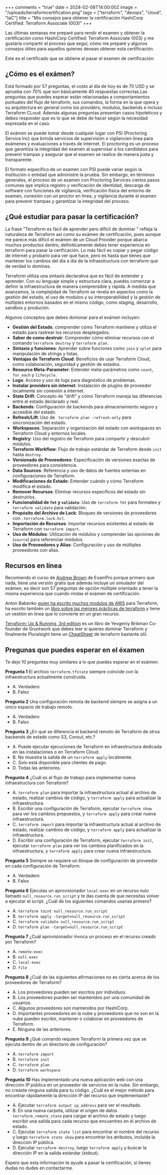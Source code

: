 +++
comments = "true"
date = 2024-02-08T14:00:00Z
image = "/uploads/terraformcertification.png"
tags = ["terraform", "devops", "cloud", "IaC"]
title = "Mis consejos para obtener la certificación HashiCorp Certified: Terraform Associate (003)"
+++


Las últimas semanas me preparé para rendir el examen y obtener la certificación como HashiCorp Certified: Terraform Associate (003) y me gustaría compartir el proceso que seguí, cómo me preparé y algunos consejos útiles para aquellos quienes desean obtener esta certificación.

Este es el certificado que se obtiene al pasar el examen de certificación:


## ¿Cómo es el exámen?

Está formado por 57 preguntas, el costo al día de hoy es de 70 USD y se aprueba con 70% que son básicamente 40 respuestas correctas.Las preguntas que puedes esperar están relacionadas a  comportamientos puntuales del flujo de terraform, sus comandos, la forma en la que opera y su arquitectura en general como los providers, modulos, backends e incluso Terraform CLoud.  Además algunas preguntas presentan casos hipoteticos y debes responder que es lo que se debe de hacer según la necesidad expresada en el caso. 

El exámen se puede tomar desde cualquier lugar con PSI (Proctoring Service Inc) que brinda servicios de supervisión o vigilancien línea para exámenes y evaluaciones a través de Internet. El proctoring es un proceso que garantiza la integridad del examen al supervisar a los candidatos para prevenir trampas y asegurar que el examen se realice de manera justa y transparente.

El formato específico de un examen con PSI puede variar según la institución o entidad que administre la prueba. Sin embargo, en términos generales, el proceso de un examen con Proctoring Services ciertos pasos comunes qye implica registro y verificación de identidad, descarga de software con funciones de vigilancia, verificación fisica del entorno de examen, conexión con un proctor en línea, y vigilancia durante el examen para prevenir trampas y garantizar la integridad del proceso.

## ¿Qué estudiar para pasar la certificación?

La frase "Terraform es fácil de aprender pero difícil de dominar " refleja  la naturaleza de Terraform así como su exámen de certificación, pues aunque me parece más difícil el exámen de un Cloud Provider porque abarca muchos productos dentro, definiticamente debes tener experiencia en terraform para pasar la certficación. Lo más fácil es copiar y pegar código de internet y probarlo para ver que hace, pero es hasta que tienes que mantener los cambios del día a día de la infraestructura con terraform que de verdad lo dominas.

Terraform utiliza una sintaxis declarativa que es fácil de entender y aprender. Con su lenguaje simple y estructura clara,  puedes comenzar a definir la infraestructura de manera comprensible y rápida. A medida que avanzamos, la complejidad de Terraform se revela en aspectos como la gestión del estado, el uso de modulos y su interoperabilidad y la gestión de múltiples entornos basados en el mismo código, como staging, desarrollo, sandbox y produción. 

Algunos conceptos que debes domonar para el exámen incluyen:

- **Gestión del Estado**, comprender cómo Terraform mantiene y utiliza el estado para rastrear los recursos desplegados.
- **Saber de como destruir**: Comprender cómo eliminar recursos con el comando `terraform destroy` y `terraform plan`.
- **Sintaxis y funciones**: Aprender sobre funciones como `join` y `splat` para manipulación de strings y listas.
- **Ventajas de Terraform Cloud**: Beneficios de usar Terraform Cloud, como colaboración, seguridad y gestión de estados.
- **Resource Meta-Parameter**: Entender meta-parámetros como `count`, `for_each` y `lifecycle`.
- **Logs**: Acceso y uso de logs para diagnóstico de problemas.
- **Instalar providers sin internet**: Instalación de plugins de proveedor localmente sin conexión a internet.
- **State Drift**: Concepto de "drift" y cómo Terraform maneja las diferencias entre el estado declarado y real.
- **Backends**: Configuración de backends para almacenamiento seguro y accesible del estado.
- **Refresh/Lift**: Uso de ` terraform plan -refresh-only` para sincronización del estado.
- **Workspaces**: Separación y organización del estado con workspaces en Terraform Cloud y entornos locales.
- **Registry**: Uso del registro de Terraform para compartir y descubrir módulos.
- **Terraform Workflow**: Flujo de trabajo estándar de Terraform desde `init` hasta `destroy`.
- **Versionado de Proveedores**: Especificación de versiones exactas de proveedores para consistencia.
- **Data Sources**: Referencia y uso de datos de fuentes externas en configuraciones de Terraform.
- **Modificaciones de Estado**: Entender cuándo y cómo Terraform modifica el estado.
- **Remover Recursos**: Eliminar recursos específicos del estado sin destruirlos.
- **Funcionalidad de `fmt` y `validate`**: Uso de `terraform fmt` para formateo y `terraform validate` para validación.
- **Propósito del Archivo de Lock**: Bloqueo de versiones de proveedores con `.terraform.lock.hcl`.
- **Importación de Recursos**: Importar recursos existentes al estado de Terraform con `terraform import`.
- **Uso de Módulos**: Utilización de módulos y comprender las opciones de (`source`) para referenciar módulos.
- **Uso de Proveedores y Alias**: Configuración y uso de múltiples proveedores con alias.

## Recursos en línea

Recomiendo el curso de [Andrew Brown](https://exampro.co/terraform) de ExamPro  porque primero que nada, tiene una versión gratis que además incluye un simulador del exámen, es decir son 57 preguntas de opción múltiple orientado a tener la misma experiencia que cuando rindas el exámen de certificación.

Anton Babenko [quien ha escrito muchos modulos de AWS](https://github.com/terraform-aws-modules) para Terraform, ha escrito también un [libro sobre las mejores prácticas de terraform]((https://www.terraform-best-practices.com/)) y tiene un vestión en linea que lo convierte en un gran recurso.

[Terraform: Up & Running, 3rd edition](https://blog.gruntwork.io/terraform-up-running-3rd-edition-is-now-published-4b99804d922a) es un libro de Yevgeniy Brikman Co-founder de Gruntwork que debes leer si quieres dominar Terraform y finalmente Pluralsight tiene un [CheatSheet](https://www.pluralsight.com/resources/blog/cloud/the-ultimate-terraform-cheatsheet) de terraform bastante útil.


## Pregunas que puedes esperar en el éxamen

Te dejo 10 preguntas muy similares a lo que puedes esperar en el exámen:

**Pregunta 1**
El archivo `terraform.tfstate` siempre coincide con la infraestructura actualmente construida.
- A. Verdadero
- B. Falso

**Pregunta 2**
Una configuración remota de backend siempre se asigna a un único espacio de trabajo remoto.
- A. Verdadero
- B. Falso

**Pregunta 3**
¿En qué se diferencia el backend remoto de Terraform de otros backends de estado como S3, Consul, etc.?
- A. Puede ejecutar ejecuciones de Terraform en infraestructura dedicada en las instalaciones o en Terraform Cloud.
- B. No muestra la salida de un `terraform apply` localmente.
- C. Solo está disponible para clientes de pago.
- D. Todas las anteriores.

**Pregunta 4**
¿Cuál es el flujo de trabajo para implementar nueva infraestructura con Terraform?
- A. `terraform plan` para importar la infraestructura actual al archivo de estado, realizar cambios de código, y `terraform apply` para actualizar la infraestructura.
- B. Escribir una configuración de Terraform, ejecutar `terraform show` para ver los cambios propuestos, y `terraform apply` para crear nueva infraestructura.
- C. `terraform import` para importar la infraestructura actual al archivo de estado, realizar cambios de código, y `terraform apply` para actualizar la infraestructura.
- D. Escribir una configuración de Terraform, ejecutar `terraform init`, ejecutar `terraform plan` para ver los cambios planificados en la infraestructura, y `terraform apply` para crear nueva infraestructura.

**Pregunta 5**
Siempre se requiere un bloque de configuración de proveedor en cada configuración de Terraform.
- A. Verdadero
- B. Falso

**Pregunta 6**
Ejecutas un aprovisionador `local-exec` en un recurso nulo llamado `null_resource.run_script` y te das cuenta de que necesitas volver a ejecutar el script.
¿Cuál de los siguientes comandos usarías primero?
- A. `terraform taint null_resource.run_script`
- B. `terraform apply -target=null_resource.run_script`
- C. `terraform validate null_resource.run_script`
- D. `terraform plan -target=null_resource.run_script`

**Pregunta 7**
¿Cuál aprovisionador invoca un proceso en el recurso creado por Terraform?
- A. `remote-exec`
- B. `null-exec`
- C. `local-exec`
- D. `file`

**Pregunta 8**
¿Cuál de las siguientes afirmaciones no es cierta acerca de los proveedores de Terraform?
- A. Los proveedores pueden ser escritos por individuos.
- B. Los proveedores pueden ser mantenidos por una comunidad de usuarios.
- C. Algunos proveedores son mantenidos por HashiCorp.
- D. Importantes proveedores en la nube y proveedores que no son en la nube pueden escribir, mantener o colaborar en proveedores de Terraform.
- E. Ninguna de las anteriores.

**Pregunta 9**
¿Qué comando requiere Terraform la primera vez que se ejecuta dentro de un directorio de configuración?
- A. `terraform import`
- B. `terraform init`
- C. `terraform plan`
- D. `terraform workspace`

**Pregunta 10**
Has implementado una nueva aplicación web con una dirección IP pública en un proveedor de servicios en la nube. Sin embargo, no creaste ninguna salida para tu código.
¿Cuál es el mejor método para encontrar rápidamente la dirección IP del recurso que implementaste?
- A. Ejecutar `terraform output ip_address` para ver el resultado.
- B. En una nueva carpeta, utilizar el origen de datos `terraform_remote_state` para cargar el archivo de estado y luego escribir una salida para cada recurso que encuentres en el archivo de estado.
- C. Ejecutar `terraform state list` para encontrar el nombre del recurso y luego `terraform state show` para encontrar los atributos, incluida la dirección IP pública.
- D. Ejecutar `terraform destroy`, luego `terraform apply` y buscar la dirección IP en la salida estándar (stdout).


Espero que esta información te ayude a pasar la certificación, si tienes dudas no dudes en contactarme.